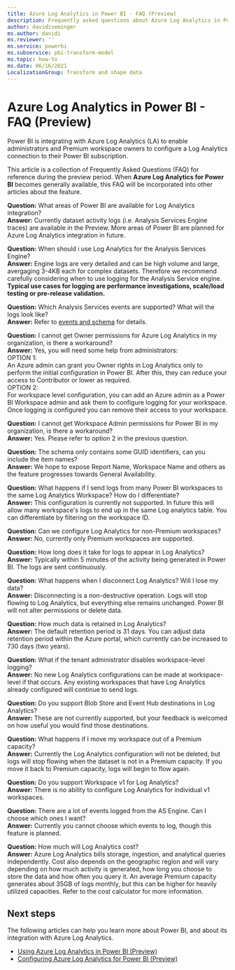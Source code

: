 ```yaml
---
title: Azure Log Analytics in Power BI - FAQ (Preview)
description: Frequently asked questions about Azure Log Analytics in Power BI
author: davidiseminger
ms.author: davidi
ms.reviewer: ''
ms.service: powerbi
ms.subservice: pbi-transform-model
ms.topic: how-to
ms.date: 06/16/2021
LocalizationGroup: Transform and shape data
---
```

# Azure Log Analytics in Power BI - FAQ (Preview)

Power BI is integrating with Azure Log Analytics (LA) to enable administrators and Premium workspace owners to configure a Log Analytics connection to their Power BI subscription. 

This article is a collection of Frequently Asked Questions (FAQ) for reference during the preview period. When **Azure Log Analytics for Power BI** becomes generally available, this FAQ will be incorporated into other articles about the feature.

**Question:** What areas of Power BI are available for Log Analytics integration?  
**Answer:** Currently dataset activity logs (i.e. Analysis Services Engine traces) are available in the Preview. More areas of Power BI are planned for Azure Log Analytics integration in future.  

**Question:** When should i use Log Analytics for the Analysis Services Engine?  
**Answer:** Engine logs are very detailed and can be high volume and large, avergaging 3-4KB each for complex datasets. Therefore we recommend carefully considering when to use logging for the Analysis Service engine. **Typical use cases for logging are performance investigations, scale/load testing or pre-release validation.**  

**Question:**  Which Analysis Services events are supported? What will the logs look like?  
**Answer:**  Refer to [events and schema](desktop-log-analytics-configure.md#events-and-schema) for details.  

**Question:**  I cannot get Owner permissions for Azure Log Analytics in my organization, is there a workaround?  
**Answer:**  Yes, you will need some help from administrators:  
OPTION 1:  
An Azure admin can grant you Owner rights in Log Analytics only to perform the initial configuration in Power BI. After this, they can reduce your access to Contributor or lower as required.  
OPTION 2:  
For workspace level configuration, you can add an Azure admin as a Power BI Workspace admin and ask them to configure logging for your workspace. Once logging is configured you can remove their access to your workspace.

**Question:**  I cannot get Workspace Admin permissions for Power BI in my organization, is there a workaround?  
**Answer:**  Yes. Please refer to option 2 in the previous question.  

**Question:**  The schema only contains some GUID identifiers, can you include the item names?  
**Answer:**  We hope to expose Report Name, Workspace Name and others as the feature progresses towards General Availability.  

**Question:**  What happens if I send logs from many Power BI workspaces to the same Log Analytics Workspace? How do I differentiate?  
**Answer:**  This configuration is currently not supported. In future this will allow many workspace's logs to end up in the same Log analytics table. You can differentiate by filtering on the workspace ID.  

**Question:**  Can we configure Log Analytics for non-Premium workspaces?  
**Answer:**  No, currently only Premium workspaces are supported.  

**Question:**  How long does it take for logs to appear in Log Analytics?  
**Answer:**  Typically within 5 minutes of the activity being generated in Power BI. The logs are sent continuously.  

**Question:**  What happens when I disconnect Log Analytics? Will I lose my data?  
**Answer:**  Disconnecting is a non-destructive operation. Logs will stop flowing to Log Analytics, but everything else remains unchanged. Power BI will not alter permissions or delete data.  

**Question:**  How much data is retained in Log Analytics?  
**Answer:**  The default retention period is 31 days. You can adjust data retention period within the Azure portal, which currently can be increased to 730 days (two years).  

**Question:**  What if the tenant administrator disables workspace-level logging?  
**Answer:**  No new Log Analytics configurations can be made at workspace-level if that occurs. Any existing workspaces that have Log Analytics already configured will continue to send logs.  

**Question:**  Do you support Blob Store and Event Hub destinations in Log Analytics?  
**Answer:**  These are not currently supported, but your feedback is welcomed on how useful you would find those destinations.  

**Question:**  What happens if I move my workspace out of a Premium capacity?  
**Answer:**  Currently the Log Analytics configuration will not be deleted, but logs will stop flowing when the dataset is not in a Premium capacity. If you move it back to Premium capacity, logs will begin to flow again.  

**Question:**  Do you support Workspace v1 for Log Analytics?  
**Answer:**  There is no ability to configure Log Analytics for individual v1 workspaces.  

**Question:**  There are a lot of events logged from the AS Engine. Can I choose which ones I want?  
**Answer:**  Currently you cannot choose which events to log, though this feature is planned.  

**Question:**  How much will Log Analytics cost?  
**Answer:**  Azure Log Analytics bills storage, ingestion, and analytical queries independently. Cost also depends on the geographic region and will vary depending on how much activity is generated, how long you choose to store the data and how often you query it. An average Premium capacity generates about 35GB of logs monthly, but this can be higher for heavily utilized capacities. Refer to the cost calculator for more information.  


## Next steps
The following articles can help you learn more about Power BI, and about its integration with Azure Log Analytics.

* [Using Azure Log Analytics in Power BI (Preview)](desktop-log-analytics-overview.md)
* [Configuring Azure Log Analytics for Power BI (Preview)](desktop-log-analytics-configure.md)
